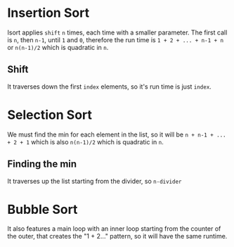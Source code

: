 Insertion Sort
================
Isort applies `shift` `n` times, each time with a smaller parameter. The first call is `n`, then `n-1`, until `1` and `0`, therefore the run time is `1 + 2 + ... + n-1 + n` or `n(n-1)/2` which is quadratic in `n`.

Shift
-----
It traverses down the first `index` elements, so it's run time is just `index`.

Selection Sort
===============
We must find the min for each element in the list, so it will be `n + n-1 + ... + 2 + 1` which is also `n(n-1)/2` which is quadratic in `n`.

Finding the min
----------------
It traverses up the list starting from the divider, so `n-divider`

Bubble Sort
===========
It also features a main loop with an inner loop starting from the counter of the outer, that creates the "1 + 2..." pattern, so it will have the same runtime.